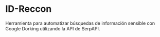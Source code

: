 # ID-Reccon
Herramienta para automatizar búsquedas de información sensible con Google Dorking utilizando la API de SerpAPI.
